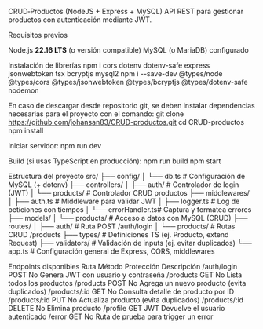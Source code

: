 CRUD‑Productos (NodeJS + Express + MySQL)
API REST para gestionar productos con autenticación mediante JWT.

Requisitos previos

Node.js **22.16 LTS** (o versión compatible)
MySQL (o MariaDB) configurado


Instalación de librerías
npm i cors dotenv dotenv-safe express jsonwebtoken tsx bcryptjs mysql2
npm i --save-dev @types/node @types/cors @types/jsonwebtoken @types/bcryptjs @types/dotenv-safe nodemon

En caso de descargar desde repositorio git, se deben instalar dependencias necesarias para el proyecto con el comando:
git clone https://github.com/johansan83/CRUD-productos.git
cd CRUD-productos
npm install

Iniciar servidor:
npm run dev

Build (si usas TypeScript en producción):
npm run build
npm start


Estructura del proyecto
src/
 ├── config/
 │     └── db.ts          # Configuración de MySQL (+ dotenv)
 ├── controllers/
 │     ├── auth/          # Controlador de login (JWT)
 │     └── products/      # Controlador CRUD productos
 ├── middlewares/
 │     ├── auth.ts        # Middleware para validar JWT
 │     ├── logger.ts      # Log de peticiones con tiempos
 │     └── errorHandler.ts# Captura y formatea errores
 ├── models/
 │     └── products/      # Acceso a datos con MySQL (CRUD)
 ├── routes/
 │     ├── auth/          # Ruta POST /auth/login
 │     └── products/      # Rutas CRUD /products
 ├── types/               # Definiciones TS (ej. Producto, extend Request)
 ├── validators/          # Validación de inputs (ej. evitar duplicados)
 └── app.ts               # Configuración general de Express, CORS, middlewares

Endpoints disponibles
Ruta            Método  Protección  Descripción
/auth/login     POST    No          Genera JWT con usuario y contraseña
/products       GET     No          Lista todos los productos
/products       POST    No          Agrega un nuevo producto (evita duplicados)
/products/:id   GET     No          Consulta detalle de producto por ID
/products/:id   PUT     No          Actualiza producto (evita duplicados)
/products/:id   DELETE  No          Elimina producto
/profile        GET     JWT         Devuelve el usuario autenticado
/error          GET     No          Ruta de prueba para trigger un error